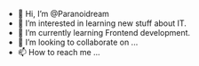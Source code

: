 - 👋 Hi, I’m @Paranoidream
- 👀 I’m interested in learning new stuff about IT.
- 🌱 I’m currently learning Frontend development.
- 💞️ I’m looking to collaborate on ...
- 📫 How to reach me ...

<!---
Paranoidream/Paranoidream is a ✨ special ✨ repository because its `README.md` (this file) appears on your GitHub profile.
You can click the Preview link to take a look at your changes.
--->
